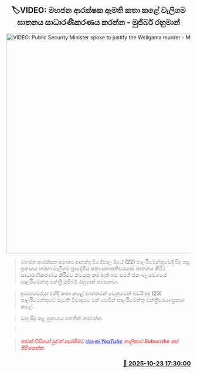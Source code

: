 <p align='center'><b><h2 align='center' title='VIDEO: Public Security Minister spoke to justify the Weligama murder - Mujibur Rahman'>🏷VIDEO: මහජන ආරක්ෂක ඇමති කතා කළේ වැලිගම ඝාතනය සාධාරණීකරණය කරන්න - මුජිබර් රහුමාන්</h2></b></p>
<p align='center'><img src='https://helakuru.sgp1.cdn.digitaloceanspaces.com/esana/images/lib/mujiber-rahuman-parliment-yu.jpg' width='600' alt='VIDEO: Public Security Minister spoke to justify the Weligama murder - Mujibur Rahman'></p>

> මහජන ආරක්ෂක අමාත්‍ය ආනන්ද විජේපාල ඊයේ (22) පාර්ලිමේන්තුවේදී සිදු කළ ප්‍රකාශය හරහා වැලිගම ප්‍රාදේශීය සභා සභාපතිවරයාව ඝාතනය කිරීම සාධාරණීකරණය කිරීමට කටයුතු කර ඇති බව සමගි ජන බලවේගයේ පාර්ලිමේන්තු මන්ත්‍රී මුජිබර් රහුමාන් පවසනවා.

> අමාත්‍යවරයා එහිදී කතා කළේ ඝාතකයන් වෙනුවෙන් බවයි අද (23) පාර්ලිමේන්තුවේ පැවති විවාදයට එක් වෙමින් පාර්ලිමේන්තු මන්ත්‍රීවරයා ප්‍රකාශ කළේ.

> ඔහු සිදු කළ ප්‍රකාශය පහතින් නරඹන්න.

>  

> <span style='color:#e64d4d'><em><span><strong>තවත් වීඩියෝ පුවත් නැරඹීමට </strong></span></em></span><a href='https://youtube.com/@esanamedia?si=UZCWEZmqFcpzlvdV'><span style='color:#4d4de6'><em><span><strong><u>එසැණ YouTube</u></strong></span></em></span></a><span style='color:#e64d4d'><em><span><strong> නාලිකාව Subscribe කර පිවිසෙන්න.</strong></span></em></span>



<h3 align='right'><a href='https://www.helakuru.lk/esana/p/114733/'>📅 2025-10-23 17:30:00</a></h3>
